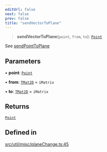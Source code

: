```yaml
---
editUrl: false
next: false
prev: false
title: "sendVectorToPlane"
---
```


> **sendVectorToPlane**(`point`, `from`, `to`): [`Point`](/api/classes/point/)

See [sendPointToPlane](../../../../../../api/namespaces/util/functions/sendpointtoplane)

## Parameters

• **point**: [`Point`](/api/classes/point/)

• **from**: [`TMat2D`](/api/type-aliases/tmat2d/) = `iMatrix`

• **to**: [`TMat2D`](/api/type-aliases/tmat2d/) = `iMatrix`

## Returns

[`Point`](/api/classes/point/)

## Defined in

[src/util/misc/planeChange.ts:45](https://github.com/fabricjs/fabric.js/blob/8748628df7e9de00ba77413bfc3ad9e9fe9d4f30/src/util/misc/planeChange.ts#L45)
